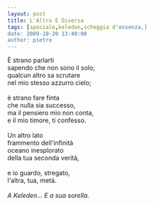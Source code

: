 ```yaml
---
layout: post
title: L'Altra E Diversa
tags: [speciale,keleden,scheggia d'essenza,]
date: 2009-10-20 13:49:00
author: pietro
---
```

È strano parlarti<br/>sapendo che non sono il solo;<br/>qualcun altro sa scrutare<br/>nel mio stesso azzurro cielo;<br/><br/>è strano fare finta<br/>che nulla sia successo,<br/>ma il pensiero mio non conta,<br/>e il mio timore, ti confesso.<br/><br/>Un altro lato<br/>frammento dell'infinità<br/>oceano inesplorato<br/>della tua seconda verità,<br/><br/>e io guardo, stregato,<br/>l'altra, tua, metà.<br/><br/><span style="font-style: italic">A Keleden...</span> <span style="font-style: italic">E a sua sorella.</span>

